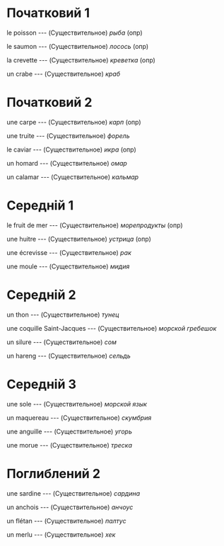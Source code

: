 # Початковий 1

le poisson --- (Существительное)
*рыба* (опр)



le saumon --- (Существительное)
*лосось* (опр)



la crevette --- (Существительное)
*креветка* (опр)



un crabe --- (Существительное)
*краб*



# Початковий 2

une carpe --- (Существительное)
*карп* (опр)



une truite --- (Существительное)
*форель*



le caviar --- (Существительное)
*икра* (опр)



un homard --- (Существительное)
*омар*



un calamar --- (Существительное)
*кальмар*



# Середній 1

le fruit de mer --- (Существительное)
*морепродукты* (опр)



une huitre --- (Существительное)
*устрица* (опр)



une écrevisse --- (Существительное)
*рак*



une moule --- (Существительное)
*мидия*



# Середній 2

un thon --- (Существительное)
*тунец*



une coquille Saint-Jacques --- (Существительное)
*морской гребешок*



un silure --- (Существительное)
*сом*



un hareng --- (Существительное)
*сельдь*



# Середній 3

une sole --- (Существительное)
*морской язык*



un maquereau --- (Существительное)
*скумбрия*



une anguille --- (Существительное)
*угорь*



une morue --- (Существительное)
*треска*



# Поглиблений 2

une sardine --- (Существительное)
*сардина*



un anchois --- (Существительное)
*анчоус*



un flétan --- (Существительное)
*палтус*



un merlu --- (Существительное)
*хек*